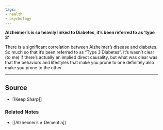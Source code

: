 ```yaml
---
tags:
- health
- psychology
---
```

**Alzheimer’s is so heavily linked to Diabetes, it’s been referred to as ‘type 3’**

There is a significant correlation between Alzheimer’s disease and diabetes. So much so that it’s been referred to as “Type 3 Diabetes”. It’s wasn’t clear (to me) if there’s actually an implied direct causality, but what was clear was that the behaviors and lifestyles that make you prone to one definitely also make you prone to the other.

---

## Source
- [[Keep Sharp]]

### Related Notes
- [[Alzheimer’s ≠ Dementia]]